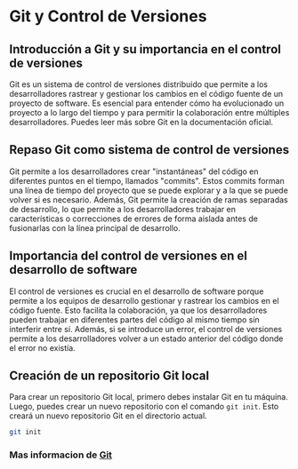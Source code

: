 # Git y Control de Versiones

## Introducción a Git y su importancia en el control de versiones

Git es un sistema de control de versiones distribuido que permite a los desarrolladores rastrear y gestionar los cambios en el código fuente de un proyecto de software. Es esencial para entender cómo ha evolucionado un proyecto a lo largo del tiempo y para permitir la colaboración entre múltiples desarrolladores. Puedes leer más sobre Git en la documentación oficial.

## Repaso Git como sistema de control de versiones

Git permite a los desarrolladores crear "instantáneas" del código en diferentes puntos en el tiempo, llamados "commits". Estos commits forman una línea de tiempo del proyecto que se puede explorar y a la que se puede volver si es necesario. Además, Git permite la creación de ramas separadas de desarrollo, lo que permite a los desarrolladores trabajar en características o correcciones de errores de forma aislada antes de fusionarlas con la línea principal de desarrollo.

## Importancia del control de versiones en el desarrollo de software

El control de versiones es crucial en el desarrollo de software porque permite a los equipos de desarrollo gestionar y rastrear los cambios en el código fuente. Esto facilita la colaboración, ya que los desarrolladores pueden trabajar en diferentes partes del código al mismo tiempo sin interferir entre sí. Además, si se introduce un error, el control de versiones permite a los desarrolladores volver a un estado anterior del código donde el error no existía.

## Creación de un repositorio Git local

Para crear un repositorio Git local, primero debes instalar Git en tu máquina. Luego, puedes crear un nuevo repositorio con el comando `git init`. Esto creará un nuevo repositorio Git en el directorio actual.

```bash
git init
```

### Mas informacion de [Git](https://git-scm.com/)


